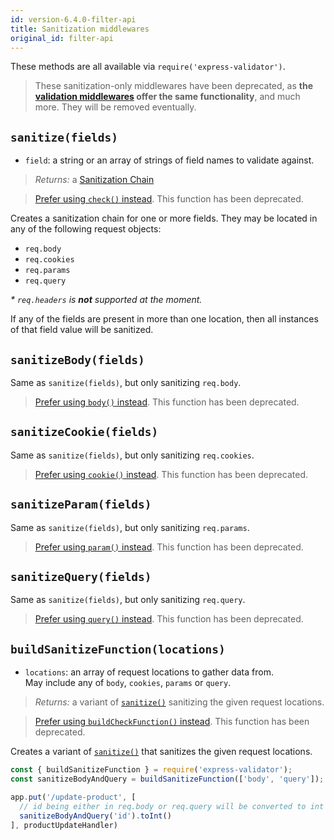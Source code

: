 ```yaml
---
id: version-6.4.0-filter-api
title: Sanitization middlewares
original_id: filter-api
---
```


These methods are all available via `require('express-validator')`.

> These sanitization-only middlewares have been deprecated, as **the [validation middlewares](api-check.md)
offer the same functionality**, and much more.
> They will be removed eventually.

## `sanitize(fields)`
- `field`: a string or an array of strings of field names to validate against.
> *Returns:* a [Sanitization Chain](api-sanitization-chain.md)

> [Prefer using `check()` instead](api-check.md#checkfields-message). This function has been deprecated.

Creates a sanitization chain for one or more fields. They may be located in any of the following request objects:
- `req.body`
- `req.cookies`
- `req.params`
- `req.query`

_* `req.headers` is **not** supported at the moment._

If any of the fields are present in more than one location, then all instances of that field value will be sanitized.

## `sanitizeBody(fields)`
Same as `sanitize(fields)`, but only sanitizing `req.body`.

> [Prefer using `body()` instead](api-check.md#bodyfields-message). This function has been deprecated.

## `sanitizeCookie(fields)`
Same as `sanitize(fields)`, but only sanitizing `req.cookies`.

> [Prefer using `cookie()` instead](api-check.md#cookiefields-message). This function has been deprecated.

## `sanitizeParam(fields)`
Same as `sanitize(fields)`, but only sanitizing `req.params`.

> [Prefer using `param()` instead](api-check.md#paramfields-message). This function has been deprecated.

## `sanitizeQuery(fields)`
Same as `sanitize(fields)`, but only sanitizing `req.query`.

> [Prefer using `query()` instead](api-check.md#queryfields-message). This function has been deprecated.

## `buildSanitizeFunction(locations)`
- `locations`: an array of request locations to gather data from.  
   May include any of `body`, `cookies`, `params` or `query`.
> *Returns:* a variant of [`sanitize()`](#sanitizefields) sanitizing the given request locations.

> [Prefer using `buildCheckFunction()` instead](api-check.md#buildcheckfunctionlocations). This function has been deprecated.

Creates a variant of [`sanitize()`](#sanitizefields) that sanitizes the given request locations.

```js
const { buildSanitizeFunction } = require('express-validator');
const sanitizeBodyAndQuery = buildSanitizeFunction(['body', 'query']);

app.put('/update-product', [
  // id being either in req.body or req.query will be converted to int
  sanitizeBodyAndQuery('id').toInt()
], productUpdateHandler)
```